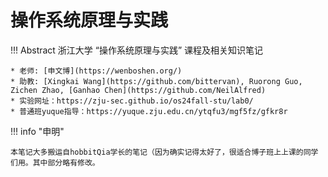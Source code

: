 # 操作系统原理与实践

!!! Abstract
    浙江大学 “操作系统原理与实践” 课程及相关知识笔记  
    
    * 老师: [申文博](https://wenboshen.org/)
    * 助教: [Xingkai Wang](https://github.com/bittervan), Ruorong Guo, Zichen Zhao, [Ganhao Chen](https://github.com/NeilAlfred)
    * 实验网址：https://zju-sec.github.io/os24fall-stu/lab0/
    * 普通班yuque指导：https://yuque.zju.edu.cn/ytqfu3/mgf5fz/gfkr8r

<!-- prettier-ignore-start -->
!!! info "申明"

    本笔记大多搬运自hobbitQia学长的笔记（因为确实记得太好了，很适合博子班上上课的同学们用。其中部分略有修改。
    
<!-- prettier-ignore-end -->